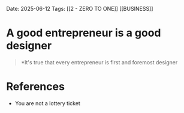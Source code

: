 Date: 2025-06-12
Tags: [[2 - ZERO TO ONE]] [[BUSINESS]] 

# A good entrepreneur is a good designer

>*It's true that every entrepreneur is first and foremost designer 
# References 
- You are not a lottery ticket 